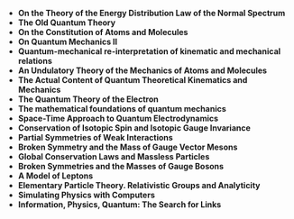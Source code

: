 <ul>

                             

 <li><b><a target="_blank" href="https://github.com/manjunath5496/Quantum-Physics-Papers/blob/master/qpm(1).pdf" style="text-decoration:none;">On the Theory of the Energy Distribution Law of the Normal Spectrum</a></b></li>

 <li><b><a target="_blank" href="https://github.com/manjunath5496/Quantum-Physics-Papers/blob/master/qpm(2).pdf" style="text-decoration:none;">The Old Quantum Theory</a></b></li>

<li><b><a target="_blank" href="https://github.com/manjunath5496/Quantum-Physics-Papers/blob/master/qpm(3).pdf" style="text-decoration:none;">On the Constitution of Atoms and Molecules</a></b></li>
 <li><b><a target="_blank" href="https://github.com/manjunath5496/Quantum-Physics-Papers/blob/master/qpm(4).pdf" style="text-decoration:none;">On Quantum Mechanics II</a></b></li>                              
<li><b><a target="_blank" href="https://github.com/manjunath5496/Quantum-Physics-Papers/blob/master/qpm(5).pdf" style="text-decoration:none;">Quantum-mechanical re-interpretation of kinematic and mechanical relations</a></b></li>
<li><b><a target="_blank" href="https://github.com/manjunath5496/Quantum-Physics-Papers/blob/master/qpm(6).pdf" style="text-decoration:none;">An Undulatory Theory of the Mechanics of Atoms and Molecules</a></b></li>
 <li><b><a target="_blank" href="https://github.com/manjunath5496/Quantum-Physics-Papers/blob/master/qpm(7).pdf" style="text-decoration:none;">The Actual Content of Quantum Theoretical Kinematics and Mechanics</a></b></li>

 <li><b><a target="_blank" href="https://github.com/manjunath5496/Quantum-Physics-Papers/blob/master/qpm(8).pdf" style="text-decoration:none;"> The Quantum Theory of the Electron</a></b></li>
   <li><b><a target="_blank" href="https://github.com/manjunath5496/Quantum-Physics-Papers/blob/master/qpm(9).rar" style="text-decoration:none;">The mathematical foundations of quantum mechanics</a></b></li>
  
   
 <li><b><a target="_blank" href="https://github.com/manjunath5496/Quantum-Physics-Papers/blob/master/qpm(10).pdf" style="text-decoration:none;">Space-Time Approach to Quantum Electrodynamics </a></b></li>                              
<li><b><a target="_blank" href="https://github.com/manjunath5496/Quantum-Physics-Papers/blob/master/qpm(11).pdf" style="text-decoration:none;">Conservation of Isotopic Spin and Isotopic Gauge Invariance</a></b></li>
<li><b><a target="_blank" href="https://github.com/manjunath5496/Quantum-Physics-Papers/blob/master/qpm(12).pdf" style="text-decoration:none;">Partial Symmetries of Weak Interactions</a></b></li>
<li><b><a target="_blank" href="https://github.com/manjunath5496/Quantum-Physics-Papers/blob/master/qpm(13).pdf" style="text-decoration:none;">Broken Symmetry and the Mass of Gauge Vector Mesons</a></b></li>

<li><b><a target="_blank" href="https://github.com/manjunath5496/Quantum-Physics-Papers/blob/master/qpm(14).pdf" style="text-decoration:none;">Global Conservation Laws and Massless Particles </a></b></li>
                              
<li><b><a target="_blank" href="https://github.com/manjunath5496/Quantum-Physics-Papers/blob/master/qpm(15).pdf" style="text-decoration:none;">Broken Symmetries and the Masses of Gauge Bosons</a></b></li>

<li><b><a target="_blank" href="https://github.com/manjunath5496/Quantum-Physics-Papers/blob/master/qpm(16).pdf" style="text-decoration:none;">A Model of Leptons</a></b></li>

<li><b><a target="_blank" href="https://github.com/manjunath5496/Quantum-Physics-Papers/blob/master/qpm(17).pdf" style="text-decoration:none;">Elementary Particle Theory. Relativistic Groups and Analyticity</a></b></li>
                              
<li><b><a target="_blank" href="https://github.com/manjunath5496/Quantum-Physics-Papers/blob/master/qpm(18).pdf" style="text-decoration:none;">Simulating Physics with Computers</a></b></li>

<li><b><a target="_blank" href="https://github.com/manjunath5496/Quantum-Physics-Papers/blob/master/qpm(19).pdf" style="text-decoration:none;">Information, Physics, Quantum: The Search for Links</a></b></li>









</ul>
